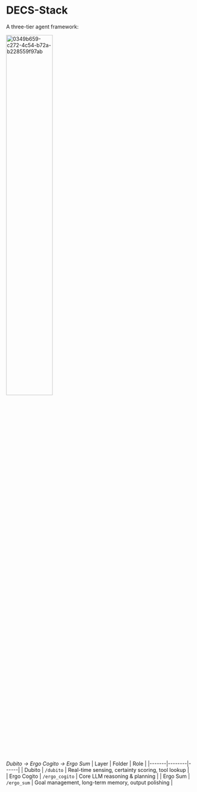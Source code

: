 # DECS-Stack

A three-tier agent framework:

<img width="50%" alt="0349b659-c272-4c54-b72a-b228559f97ab" src="https://github.com/user-attachments/assets/68c46743-bbdc-4d1f-af58-9452cfd63cd1" />

*Dubito → Ergo Cogito → Ergo Sum*
| Layer | Folder | Role |
|-------|--------|------|
| Dubito | `/dubito` | Real-time sensing, certainty scoring, tool lookup |
| Ergo Cogito | `/ergo_cogito` | Core LLM reasoning & planning |
| Ergo Sum | `/ergo_sum` | Goal management, long-term memory, output polishing |
